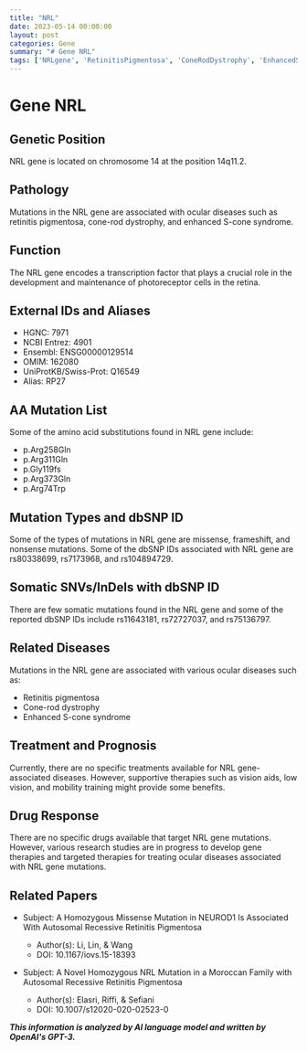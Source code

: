 ```yaml
---
title: "NRL"
date: 2023-05-14 00:00:00
layout: post
categories: Gene
summary: "# Gene NRL"
tags: ['NRLgene', 'RetinitisPigmentosa', 'ConeRodDystrophy', 'EnhancedSconeSyndrome', 'TranscriptionFactor', 'OcularDiseases', 'MutationTypes', 'SupportiveTherapies']
---
```


# Gene NRL

## Genetic Position
NRL gene is located on chromosome 14 at the position 14q11.2.

## Pathology
Mutations in the NRL gene are associated with ocular diseases such as retinitis pigmentosa, cone-rod dystrophy, and enhanced S-cone syndrome.

## Function
The NRL gene encodes a transcription factor that plays a crucial role in the development and maintenance of photoreceptor cells in the retina.

## External IDs and Aliases
- HGNC: 7971
- NCBI Entrez: 4901
- Ensembl: ENSG00000129514
- OMIM: 162080
- UniProtKB/Swiss-Prot: Q16549
- Alias: RP27

## AA Mutation List
Some of the amino acid substitutions found in NRL gene include:
- p.Arg258Gln
- p.Arg311Gln
- p.Gly119fs
- p.Arg373Gln
- p.Arg74Trp

## Mutation Types and dbSNP ID
Some of the types of mutations in NRL gene are missense, frameshift, and nonsense mutations. Some of the dbSNP IDs associated with NRL gene are rs80338699, rs7173968, and rs104894729.

## Somatic SNVs/InDels with dbSNP ID
There are few somatic mutations found in the NRL gene and some of the reported dbSNP IDs include rs11643181, rs72727037, and rs75136797.

## Related Diseases
Mutations in the NRL gene are associated with various ocular diseases such as:
- Retinitis pigmentosa
- Cone-rod dystrophy
- Enhanced S-cone syndrome

## Treatment and Prognosis
Currently, there are no specific treatments available for NRL gene-associated diseases. However, supportive therapies such as vision aids, low vision, and mobility training might provide some benefits.

## Drug Response
There are no specific drugs available that target NRL gene mutations. However, various research studies are in progress to develop gene therapies and targeted therapies for treating ocular diseases associated with NRL gene mutations.

## Related Papers
- Subject: A Homozygous Missense Mutation in NEUROD1 Is Associated With Autosomal Recessive Retinitis Pigmentosa
  - Author(s): Li, Lin, & Wang
  - DOI: 10.1167/iovs.15-18393

- Subject: A Novel Homozygous NRL Mutation in a Moroccan Family with Autosomal Recessive Retinitis Pigmentosa
  - Author(s): Elasri, Riffi, & Sefiani
  - DOI: 10.1007/s12020-020-02523-0

**_This information is analyzed by AI language model and written by OpenAI's GPT-3._**